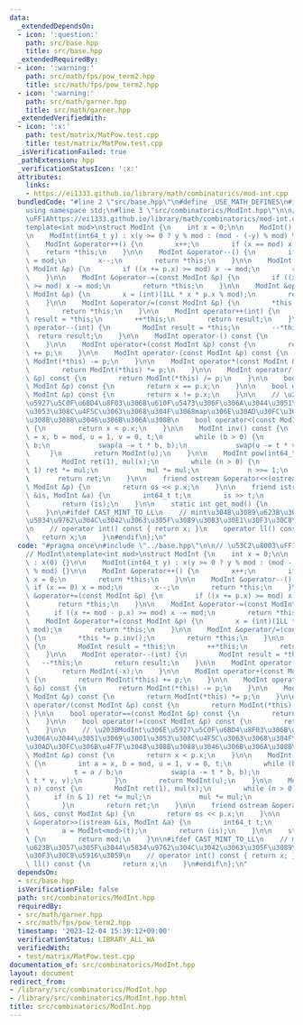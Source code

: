 ```yaml
---
data:
  _extendedDependsOn:
  - icon: ':question:'
    path: src/base.hpp
    title: src/base.hpp
  _extendedRequiredBy:
  - icon: ':warning:'
    path: src/math/fps/pow_term2.hpp
    title: src/math/fps/pow_term2.hpp
  - icon: ':warning:'
    path: src/math/garner.hpp
    title: src/math/garner.hpp
  _extendedVerifiedWith:
  - icon: ':x:'
    path: test/matrix/MatPow.test.cpp
    title: test/matrix/MatPow.test.cpp
  _isVerificationFailed: true
  _pathExtension: hpp
  _verificationStatusIcon: ':x:'
  attributes:
    links:
    - https://ei1333.github.io/library/math/combinatorics/mod-int.cpp
  bundledCode: "#line 2 \"src/base.hpp\"\n#define _USE_MATH_DEFINES\n#include <bits/stdc++.h>\n\
    using namespace std;\n#line 3 \"src/combinatorics/ModInt.hpp\"\n\n// \u53C2\u8003\
    \uFF1Ahttps://ei1333.github.io/library/math/combinatorics/mod-int.cpp\n// ModInt\n\
    template<int mod>\nstruct ModInt {\n    int x = 0;\n\n    ModInt() : x(0) {}\n\
    \n    ModInt(int64_t y) : x(y >= 0 ? y % mod : (mod - (-y) % mod) % mod) {}\n\n\
    \    ModInt &operator++() {\n        x++;\n        if (x == mod) x = 0;\n    \
    \    return *this;\n    }\n\n    ModInt &operator--() {\n        if (x == 0) x\
    \ = mod;\n        x--;\n        return *this;\n    }\n\n    ModInt &operator+=(const\
    \ ModInt &p) {\n        if ((x += p.x) >= mod) x -= mod;\n        return *this;\n\
    \    }\n\n    ModInt &operator-=(const ModInt &p) {\n        if ((x += mod - p.x)\
    \ >= mod) x -= mod;\n        return *this;\n    }\n\n    ModInt &operator*=(const\
    \ ModInt &p) {\n        x = (int)(1LL * x * p.x % mod);\n        return *this;\n\
    \    }\n\n    ModInt &operator/=(const ModInt &p) {\n        *this *= p.inv();\n\
    \        return *this;\n    }\n\n    ModInt operator++(int) {\n        ModInt\
    \ result = *this;\n        ++*this;\n        return result;\n    }\n\n    ModInt\
    \ operator--(int) {\n        ModInt result = *this;\n        --*this;\n      \
    \  return result;\n    }\n\n    ModInt operator-() const {\n        return ModInt(-x);\n\
    \    }\n\n    ModInt operator+(const ModInt &p) const {\n        return ModInt(*this)\
    \ += p;\n    }\n\n    ModInt operator-(const ModInt &p) const {\n        return\
    \ ModInt(*this) -= p;\n    }\n\n    ModInt operator*(const ModInt &p) const {\n\
    \        return ModInt(*this) *= p;\n    }\n\n    ModInt operator/(const ModInt\
    \ &p) const {\n        return ModInt(*this) /= p;\n    }\n\n    bool operator==(const\
    \ ModInt &p) const {\n        return x == p.x;\n    }\n\n    bool operator!=(const\
    \ ModInt &p) const {\n        return x != p.x;\n    }\n\n    // \u203BModInt\u306E\
    \u5927\u5C0F\u6BD4\u8F03\u306B\u610F\u5473\u306F\u306A\u3044\u3051\u3069\u3001\
    \u3053\u308C\u4F5C\u3063\u3068\u304F\u3068map\u306E\u30AD\u30FC\u306B\u4F7F\u3048\
    \u308B\u3088\u3046\u306B\u306A\u308B\n    bool operator<(const ModInt &p) const\
    \ {\n        return x < p.x;\n    }\n\n    ModInt inv() const {\n        int a\
    \ = x, b = mod, u = 1, v = 0, t;\n        while (b > 0) {\n            t = a /\
    \ b;\n            swap(a -= t * b, b);\n            swap(u -= t * v, v);\n   \
    \     }\n        return ModInt(u);\n    }\n\n    ModInt pow(int64_t n) const {\n\
    \        ModInt ret(1), mul(x);\n        while (n > 0) {\n            if (n &\
    \ 1) ret *= mul;\n            mul *= mul;\n            n >>= 1;\n        }\n \
    \       return ret;\n    }\n\n    friend ostream &operator<<(ostream &os, const\
    \ ModInt &p) {\n        return os << p.x;\n    }\n\n    friend istream &operator>>(istream\
    \ &is, ModInt &a) {\n        int64_t t;\n        is >> t;\n        a = ModInt<mod>(t);\n\
    \        return (is);\n    }\n\n    static int get_mod() {\n        return mod;\n\
    \    }\n\n#ifdef CAST_MINT_TO_LL\n    // mint\u304B\u3089\u623B\u3057\u305F\u3044\
    \u5834\u9762\u304C\u3042\u3063\u305F\u3089\u30B3\u30E1\u30F3\u30C8\u5916\u3059\
    \n    // operator int() const { return x; }\n    operator ll() const {\n     \
    \   return x;\n    }\n#endif\n};\n"
  code: "#pragma once\n#include \"../base.hpp\"\n\n// \u53C2\u8003\uFF1Ahttps://ei1333.github.io/library/math/combinatorics/mod-int.cpp\n\
    // ModInt\ntemplate<int mod>\nstruct ModInt {\n    int x = 0;\n\n    ModInt()\
    \ : x(0) {}\n\n    ModInt(int64_t y) : x(y >= 0 ? y % mod : (mod - (-y) % mod)\
    \ % mod) {}\n\n    ModInt &operator++() {\n        x++;\n        if (x == mod)\
    \ x = 0;\n        return *this;\n    }\n\n    ModInt &operator--() {\n       \
    \ if (x == 0) x = mod;\n        x--;\n        return *this;\n    }\n\n    ModInt\
    \ &operator+=(const ModInt &p) {\n        if ((x += p.x) >= mod) x -= mod;\n \
    \       return *this;\n    }\n\n    ModInt &operator-=(const ModInt &p) {\n  \
    \      if ((x += mod - p.x) >= mod) x -= mod;\n        return *this;\n    }\n\n\
    \    ModInt &operator*=(const ModInt &p) {\n        x = (int)(1LL * x * p.x %\
    \ mod);\n        return *this;\n    }\n\n    ModInt &operator/=(const ModInt &p)\
    \ {\n        *this *= p.inv();\n        return *this;\n    }\n\n    ModInt operator++(int)\
    \ {\n        ModInt result = *this;\n        ++*this;\n        return result;\n\
    \    }\n\n    ModInt operator--(int) {\n        ModInt result = *this;\n     \
    \   --*this;\n        return result;\n    }\n\n    ModInt operator-() const {\n\
    \        return ModInt(-x);\n    }\n\n    ModInt operator+(const ModInt &p) const\
    \ {\n        return ModInt(*this) += p;\n    }\n\n    ModInt operator-(const ModInt\
    \ &p) const {\n        return ModInt(*this) -= p;\n    }\n\n    ModInt operator*(const\
    \ ModInt &p) const {\n        return ModInt(*this) *= p;\n    }\n\n    ModInt\
    \ operator/(const ModInt &p) const {\n        return ModInt(*this) /= p;\n   \
    \ }\n\n    bool operator==(const ModInt &p) const {\n        return x == p.x;\n\
    \    }\n\n    bool operator!=(const ModInt &p) const {\n        return x != p.x;\n\
    \    }\n\n    // \u203BModInt\u306E\u5927\u5C0F\u6BD4\u8F03\u306B\u610F\u5473\u306F\
    \u306A\u3044\u3051\u3069\u3001\u3053\u308C\u4F5C\u3063\u3068\u304F\u3068map\u306E\
    \u30AD\u30FC\u306B\u4F7F\u3048\u308B\u3088\u3046\u306B\u306A\u308B\n    bool operator<(const\
    \ ModInt &p) const {\n        return x < p.x;\n    }\n\n    ModInt inv() const\
    \ {\n        int a = x, b = mod, u = 1, v = 0, t;\n        while (b > 0) {\n \
    \           t = a / b;\n            swap(a -= t * b, b);\n            swap(u -=\
    \ t * v, v);\n        }\n        return ModInt(u);\n    }\n\n    ModInt pow(int64_t\
    \ n) const {\n        ModInt ret(1), mul(x);\n        while (n > 0) {\n      \
    \      if (n & 1) ret *= mul;\n            mul *= mul;\n            n >>= 1;\n\
    \        }\n        return ret;\n    }\n\n    friend ostream &operator<<(ostream\
    \ &os, const ModInt &p) {\n        return os << p.x;\n    }\n\n    friend istream\
    \ &operator>>(istream &is, ModInt &a) {\n        int64_t t;\n        is >> t;\n\
    \        a = ModInt<mod>(t);\n        return (is);\n    }\n\n    static int get_mod()\
    \ {\n        return mod;\n    }\n\n#ifdef CAST_MINT_TO_LL\n    // mint\u304B\u3089\
    \u623B\u3057\u305F\u3044\u5834\u9762\u304C\u3042\u3063\u305F\u3089\u30B3\u30E1\
    \u30F3\u30C8\u5916\u3059\n    // operator int() const { return x; }\n    operator\
    \ ll() const {\n        return x;\n    }\n#endif\n};\n"
  dependsOn:
  - src/base.hpp
  isVerificationFile: false
  path: src/combinatorics/ModInt.hpp
  requiredBy:
  - src/math/garner.hpp
  - src/math/fps/pow_term2.hpp
  timestamp: '2023-12-04 15:39:12+09:00'
  verificationStatus: LIBRARY_ALL_WA
  verifiedWith:
  - test/matrix/MatPow.test.cpp
documentation_of: src/combinatorics/ModInt.hpp
layout: document
redirect_from:
- /library/src/combinatorics/ModInt.hpp
- /library/src/combinatorics/ModInt.hpp.html
title: src/combinatorics/ModInt.hpp
---
```

